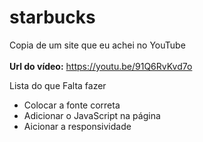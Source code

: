 # starbucks
Copia de um site que eu achei no YouTube
<br><br>
**Url do vídeo:** https://youtu.be/91Q6RvKvd7o

Lista do que Falta fazer
- Colocar a fonte correta
- Adicionar o JavaScript na página 
- Aicionar a responsividade 
